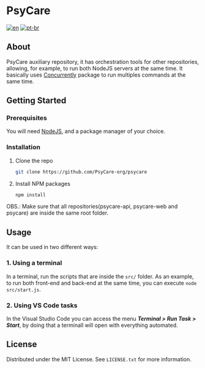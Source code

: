 # PsyCare
[![en](https://img.shields.io/badge/lang-en-red.svg)](https://github.com/PsyCare-org/psycare/blob/main/README.md)
[![pt-br](https://img.shields.io/badge/lang-pt--br-green.svg)](https://github.com/PsyCare-org/psycare/blob/main/README.pt-br.md)

## About
PsyCare auxiliary repository, it has orchestration tools for other repositories, allowing, for example, to run both NodeJS servers at the same time. It basically uses [Concurrently](https://www.npmjs.com/package/concurrently) package to run multiples commands at the same time.

## Getting Started
### Prerequisites
You will need [NodeJS](https://nodejs.org/en/download/), and a package manager of your choice.

### Installation
1. Clone the repo
   ```sh
   git clone https://github.com/PsyCare-org/psycare
   ```
2. Install NPM packages
   ```sh
   npm install
   ```

OBS.: Make sure that all repositories(psycare-api, psycare-web and psycare) are inside the same root folder.

## Usage
It can be used in two different ways:

### 1. Using a terminal
In a terminal, run the scripts that are inside the `src/` folder. As an example, to run both front-end and back-end at the same time, you can execute `node src/start.js`.

### 2. Using VS Code tasks
In the Visual Studio Code you can access the menu ***Terminal > Run Task > Start***, by doing that a terminall will open with everything automated.

## License
Distributed under the MIT License. See `LICENSE.txt` for more information.